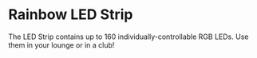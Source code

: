 Rainbow LED Strip
=========

The LED Strip contains up to 160 individually-controllable RGB LEDs. Use them in your lounge or in a club!
